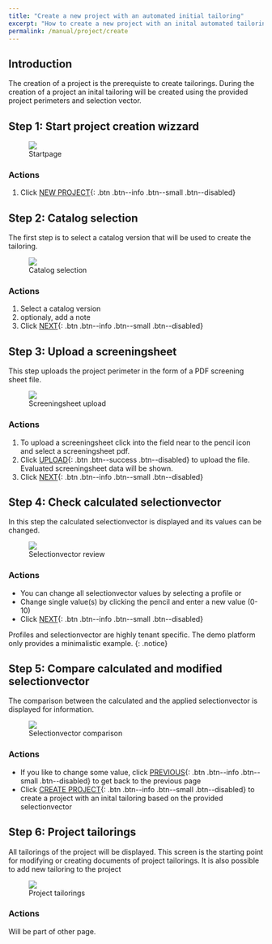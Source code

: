 ```yaml
---
title: "Create a new project with an automated initial tailoring"
excerpt: "How to create a new project with an inital automated tailoring"
permalink: /manual/project/create
---
```

## Introduction
The creation of a project is the prerequiste to create tailorings. During the creation of a project
an inital tailoring will be created using the provided project perimeters and selection vector.

## Step 1: Start project creation wizzard
<figure>
    <a href="{{ '/assets/images/project/home.png' | relative_url }}"><img src="{{ '/assets/images/project/home.png' | relative_url }}"></a>
    <figcaption>Startpage</figcaption>
</figure>

### Actions
1. Click [NEW PROJECT](#){: .btn .btn--info .btn--small .btn--disabled}


## Step 2: Catalog selection
The first step is to select a catalog version that will be used to create the tailoring.

<figure>
    <a href="{{ '/assets/images/project/create/catalog.png' | relative_url }}"><img src="{{ '/assets/images/project/create/catalog.png' | relative_url }}"></a>
    <figcaption>Catalog selection</figcaption>
</figure>

### Actions
1. Select a catalog version 
2. optionaly, add a note  
3. Click [NEXT](#){: .btn .btn--info .btn--small .btn--disabled}


## Step 3: Upload a screeningsheet
This step uploads the project perimeter in the form of a PDF screening sheet file.

<figure>
    <a href="{{ '/assets/images/project/create/screeningsheet.png' | relative_url }}"><img src="{{ '/assets/images/project/create/screeningsheet.png' | relative_url }}"></a>
    <figcaption>Screeningsheet upload</figcaption>
</figure>

### Actions
1. To upload a screeningsheet click into the field near to the pencil icon and select a screeningsheet pdf.
2. Click [UPLOAD](#){: .btn .btn--success .btn--disabled} to upload the file. Evaluated screeningsheet data will be shown.
3. Click [NEXT](#){: .btn .btn--info .btn--small .btn--disabled}


## Step 4: Check calculated selectionvector
In this step the calculated selectionvector is displayed and its values can be changed.

<figure>
    <a href="{{ '/assets/images/project/create/selectionvector.png' | relative_url }}"><img src="{{ '/assets/images/project/create/selectionvector.png' | relative_url }}"></a>
    <figcaption>Selectionvector review</figcaption>
</figure>

### Actions
- You can change all selectionvector values by selecting a profile or
- Change single value(s) by clicking the pencil and enter a new value (0-10)
- Click [NEXT](#){: .btn .btn--info .btn--small .btn--disabled}

Profiles and selectionvector are highly tenant specific. The demo platform only provides a minimalistic example.
{: .notice} 


## Step 5: Compare calculated and modified selectionvector 
The comparison between the calculated and the applied selectionvector is displayed for information.
<figure>
    <a href="{{ '/assets/images/project/create/comparison.png' | relative_url }}"><img src="{{ '/assets/images/project/create/comparison.png' | relative_url }}"></a>
    <figcaption>Selectionvector comparison</figcaption>
</figure>

### Actions
- If you like to change some value, click [PREVIOUS](#){: .btn .btn--info .btn--small .btn--disabled} to get back to the previous page
- Click [CREATE PROJECT](#){: .btn .btn--info .btn--small .btn--disabled} to create a project with an inital tailoring based on the provided selectionvector

## Step 6: Project tailorings
All tailorings of the project will be displayed. This screen is the starting point for modifying or creating documents of project tailorings. 
It is also possible to add new tailoring to the project

<figure>
    <a href="{{ '/assets/images/project/home.png' | relative_url }}"><img src="{{ '/assets/images/project/home.png' | relative_url }}"></a>
    <figcaption>Project tailorings</figcaption>
</figure>

### Actions
Will be part of other page.
